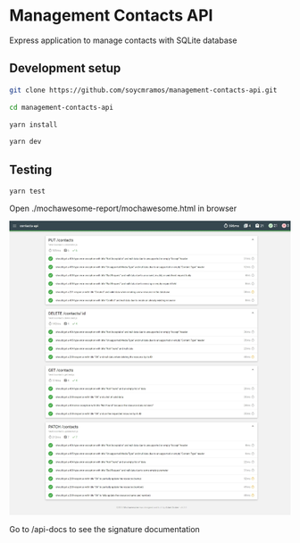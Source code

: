 # Management Contacts API
Express application to manage contacts with SQLite database

## Development setup

```bash
git clone https://github.com/soycmramos/management-contacts-api.git
```

```bash
cd management-contacts-api
```

```bash
yarn install
```

```bash
yarn dev
```

## Testing

```bash
yarn test
```

Open ./mochawesome-report/mochawesome.html in browser

![Testing](./src/public/tests.jpeg)

Go to /api-docs to see the signature documentation
